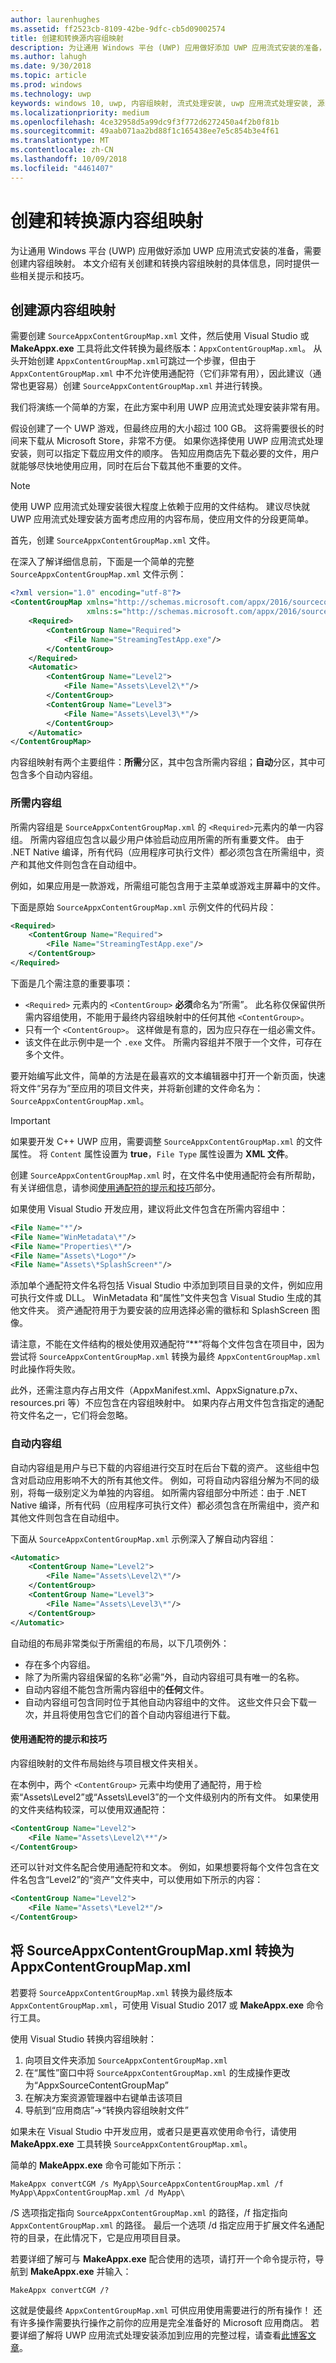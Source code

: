 ```yaml
---
author: laurenhughes
ms.assetid: ff2523cb-8109-42be-9dfc-cb5d09002574
title: 创建和转换源内容组映射
description: 为让通用 Windows 平台 (UWP) 应用做好添加 UWP 应用流式安装的准备，需要创建内容组映射。 本文介绍有关创建和转换内容组映射的具体信息，同时提供一些相关提示和技巧。
ms.author: lahugh
ms.date: 9/30/2018
ms.topic: article
ms.prod: windows
ms.technology: uwp
keywords: windows 10, uwp, 内容组映射, 流式处理安装, uwp 应用流式处理安装, 源内容组映射
ms.localizationpriority: medium
ms.openlocfilehash: 4ce32958d5a99dc9f3f772d6272450a4f2b0f81b
ms.sourcegitcommit: 49aab071aa2bd88f1c165438ee7e5c854b3e4f61
ms.translationtype: MT
ms.contentlocale: zh-CN
ms.lasthandoff: 10/09/2018
ms.locfileid: "4461407"
---
```

# <a name="create-and-convert-a-source-content-group-map"></a>创建和转换源内容组映射

为让通用 Windows 平台 (UWP) 应用做好添加 UWP 应用流式安装的准备，需要创建内容组映射。 本文介绍有关创建和转换内容组映射的具体信息，同时提供一些相关提示和技巧。

## <a name="creating-the-source-content-group-map"></a>创建源内容组映射

需要创建 `SourceAppxContentGroupMap.xml` 文件，然后使用 Visual Studio 或 **MakeAppx.exe** 工具将此文件转换为最终版本：`AppxContentGroupMap.xml`。 从头开始创建 `AppxContentGroupMap.xml`可跳过一个步骤，但由于 `AppxContentGroupMap.xml` 中不允许使用通配符（它们非常有用），因此建议（通常也更容易）创建 `SourceAppxContentGroupMap.xml` 并进行转换。 

我们将演练一个简单的方案，在此方案中利用 UWP 应用流式处理安装非常有用。 

假设创建了一个 UWP 游戏，但最终应用的大小超过 100 GB。 这将需要很长的时间来下载从 Microsoft Store，非常不方便。 如果你选择使用 UWP 应用流式处理安装，则可以指定下载应用文件的顺序。 告知应用商店先下载必要的文件，用户就能够尽快地使用应用，同时在后台下载其他不重要的文件。

> [!NOTE]
> 使用 UWP 应用流式处理安装很大程度上依赖于应用的文件结构。 建议尽快就 UWP 应用流式处理安装方面考虑应用的内容布局，使应用文件的分段更简单。

首先，创建 `SourceAppxContentGroupMap.xml` 文件。

在深入了解详细信息前，下面是一个简单的完整 `SourceAppxContentGroupMap.xml` 文件示例：

```xml
<?xml version="1.0" encoding="utf-8"?>  
<ContentGroupMap xmlns="http://schemas.microsoft.com/appx/2016/sourcecontentgroupmap" 
                 xmlns:s="http://schemas.microsoft.com/appx/2016/sourcecontentgroupmap"> 
    <Required>
        <ContentGroup Name="Required">
            <File Name="StreamingTestApp.exe"/>
        </ContentGroup>
    </Required>
    <Automatic>
        <ContentGroup Name="Level2">
            <File Name="Assets\Level2\*"/>
        </ContentGroup>
        <ContentGroup Name="Level3">
            <File Name="Assets\Level3\*"/>
        </ContentGroup>
    </Automatic>
</ContentGroupMap>
```

内容组映射有两个主要组件：**所需**分区，其中包含所需内容组；**自动**分区，其中可包含多个自动内容组。

### <a name="required-content-group"></a>所需内容组

所需内容组是 `SourceAppxContentGroupMap.xml` 的 `<Required>`元素内的单一内容组。 所需内容组应包含以最少用户体验启动应用所需的所有重要文件。 由于 .NET Native 编译，所有代码（应用程序可执行文件）都必须包含在所需组中，资产和其他文件则包含在自动组中。

例如，如果应用是一款游戏，所需组可能包含用于主菜单或游戏主屏幕中的文件。

下面是原始 `SourceAppxContentGroupMap.xml` 示例文件的代码片段： 
```xml
<Required>
    <ContentGroup Name="Required">
        <File Name="StreamingTestApp.exe"/>
    </ContentGroup>
</Required>
```

下面是几个需注意的重要事项：

- `<Required>` 元素内的 `<ContentGroup>` **必须**命名为“所需”。 此名称仅保留供所需内容组使用，不能用于最终内容组映射中的任何其他 `<ContentGroup>`。
- 只有一个 `<ContentGroup>`。 这样做是有意的，因为应只存在一组必需文件。
- 该文件在此示例中是一个 `.exe` 文件。 所需内容组并不限于一个文件，可存在多个文件。 

要开始编写此文件，简单的方法是在最喜欢的文本编辑器中打开一个新页面，快速将文件“另存为”至应用的项目文件夹，并将新创建的文件命名为：`SourceAppxContentGroupMap.xml`。

> [!IMPORTANT]
> 如果要开发 C++ UWP 应用，需要调整 `SourceAppxContentGroupMap.xml` 的文件属性。 将 `Content` 属性设置为 **true**，`File Type` 属性设置为 **XML 文件**。 

创建 `SourceAppxContentGroupMap.xml` 时，在文件名中使用通配符会有所帮助，有关详细信息，请参阅[使用通配符的提示和技巧](#wildcards)部分。

如果使用 Visual Studio 开发应用，建议将此文件包含在所需内容组中：

```xml
<File Name="*"/>
<File Name="WinMetadata\*"/>
<File Name="Properties\*"/>
<File Name="Assets\*Logo*"/>
<File Name="Assets\*SplashScreen*"/>
```

添加单个通配符文件名将包括 Visual Studio 中添加到项目目录的文件，例如应用可执行文件或 DLL。 WinMetadata 和“属性”文件夹包含 Visual Studio 生成的其他文件夹。 资产通配符用于为要安装的应用选择必需的徽标和 SplashScreen 图像。

请注意，不能在文件结构的根处使用双通配符“**”将每个文件包含在项目中，因为尝试将 `SourceAppxContentGroupMap.xml` 转换为最终 `AppxContentGroupMap.xml` 时此操作将失败。

此外，还需注意内存占用文件（AppxManifest.xml、AppxSignature.p7x、resources.pri 等）不应包含在内容组映射中。 如果内存占用文件包含指定的通配符文件名之一，它们将会忽略。

### <a name="automatic-content-groups"></a>自动内容组

自动内容组是用户与已下载的内容组进行交互时在后台下载的资产。 这些组中包含对启动应用影响不大的所有其他文件。 例如，可将自动内容组分解为不同的级别，将每一级别定义为单独的内容组。 如所需内容组部分中所述：由于 .NET Native 编译，所有代码（应用程序可执行文件）都必须包含在所需组中，资产和其他文件则包含在自动组中。

下面从 `SourceAppxContentGroupMap.xml` 示例深入了解自动内容组：
```xml
<Automatic>
    <ContentGroup Name="Level2">
        <File Name="Assets\Level2\*"/>
    </ContentGroup>
    <ContentGroup Name="Level3">
        <File Name="Assets\Level3\*"/>
    </ContentGroup>
</Automatic>
```

自动组的布局非常类似于所需组的布局，以下几项例外：

- 存在多个内容组。
- 除了为所需内容组保留的名称“必需”外，自动内容组可具有唯一的名称。
- 自动内容组不能包含所需内容组中的**任何**文件。 
- 自动内容组可包含同时位于其他自动内容组中的文件。 这些文件只会下载一次，并且将使用包含它们的首个自动内容组进行下载。

#### 使用通配符<a name="wildcards"></a>的提示和技巧

内容组映射的文件布局始终与项目根文件夹相关。

在本例中，两个 `<ContentGroup>` 元素中均使用了通配符，用于检索“Assets\Level2”或“Assets\Level3”的一个文件级别内的所有文件。 如果使用的文件夹结构较深，可以使用双通配符：

```xml
<ContentGroup Name="Level2">
    <File Name="Assets\Level2\**"/>
</ContentGroup>
```

还可以针对文件名配合使用通配符和文本。 例如，如果想要将每个文件包含在文件名包含“Level2”的“资产”文件夹中，可以使用如下所示的内容：

```xml
<ContentGroup Name="Level2">
    <File Name="Assets\*Level2*"/>
</ContentGroup>
```

## <a name="convert-sourceappxcontentgroupmapxml-to-appxcontentgroupmapxml"></a>将 SourceAppxContentGroupMap.xml 转换为 AppxContentGroupMap.xml

若要将 `SourceAppxContentGroupMap.xml` 转换为最终版本 `AppxContentGroupMap.xml`，可使用 Visual Studio 2017 或 **MakeAppx.exe** 命令行工具。

使用 Visual Studio 转换内容组映射：
1. 向项目文件夹添加 `SourceAppxContentGroupMap.xml`
2. 在“属性”窗口中将 `SourceAppxContentGroupMap.xml` 的生成操作更改为“AppxSourceContentGroupMap”
2. 在解决方案资源管理器中右键单击该项目
3. 导航到“应用商店”->“转换内容组映射文件”

如果未在 Visual Studio 中开发应用，或者只是更喜欢使用命令行，请使用 **MakeAppx.exe** 工具转换 `SourceAppxContentGroupMap.xml`。 

简单的 **MakeAppx.exe** 命令可能如下所示：
```syntax
MakeAppx convertCGM /s MyApp\SourceAppxContentGroupMap.xml /f MyApp\AppxContentGroupMap.xml /d MyApp\
```

/S 选项指定指向 `SourceAppxContentGroupMap.xml` 的路径，/f 指定指向 `AppxContentGroupMap.xml` 的路径。 最后一个选项 /d 指定应用于扩展文件名通配符的目录，在此情况下，它是应用项目目录。

若要详细了解可与 **MakeAppx.exe** 配合使用的选项，请打开一个命令提示符，导航到 **MakeAppx.exe** 并输入：

```syntax
MakeAppx convertCGM /?
```

这就是使最终 `AppxContentGroupMap.xml` 可供应用使用需要进行的所有操作！ 还有许多操作需要执行操作之前你的应用是完全准备好的 Microsoft 应用商店。 若要详细了解将 UWP 应用流式处理安装添加到应用的完整过程，请查看[此博客文章](https://blogs.msdn.microsoft.com/appinstaller/2017/03/15/uwp-streaming-app-installation/)。
